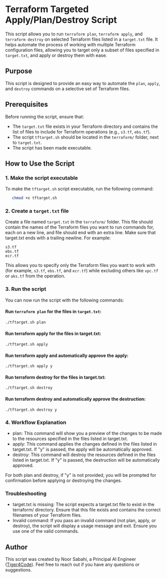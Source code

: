 # Terraform Targeted Apply/Plan/Destroy Script

This script allows you to run `terraform plan`, `terraform apply`, and `terraform destroy` on selected Terraform files listed in a `target.txt` file. It helps automate the process of working with multiple Terraform configuration files, allowing you to target only a subset of files specified in `target.txt`, and apply or destroy them with ease.

## Purpose

This script is designed to provide an easy way to automate the `plan`, `apply`, and `destroy` commands on a selective set of Terraform files.

## Prerequisites

Before running the script, ensure that:
- The `target.txt` file exists in your Terraform directory and contains the list of files to include for Terraform operations (e.g., `s3.tf`, `ebs.tf`).
- The script `tftarget.sh` should be located in the `terraform/` folder, next to `target.txt`.
- The script has been made executable.

## How to Use the Script

### 1. Make the script executable

To make the `tftarget.sh` script executable, run the following command:
```bash
   chmod +x tftarget.sh
```

### 2. Create a `target.txt` file

Create a file named `target.txt` in the `terraform/` folder. This file should contain the names of the Terraform files you want to run commands for, each on a new line, and file should end with an extra line. Make sure that target.txt ends with a trailing newline. For example:
```
s3.tf 
ebs.tf 
ecr.tf

```

This allows you to specify only the Terraform files you want to work with (for example, `s3.tf`, `ebs.tf`, and `ecr.tf`) while excluding others like `vpc.tf` or `aks.tf` from the operation.


### 3. Run the script

You can now run the script with the following commands:

#### Run `terraform plan` for the files in `target.txt`:
```bash
./tftarget.sh plan
```

#### Run terraform apply for the files in target.txt:
```
./tftarget.sh apply
```

#### Run terraform apply and automatically approve the apply:
```
./tftarget.sh apply y
```

#### Run terraform destroy for the files in target.txt:
```
./tftarget.sh destroy
```

#### Run terraform destroy and automatically approve the destruction:
```
./tftarget.sh destroy y
```

### 4. Workflow Explanation
- plan: This command will show you a preview of the changes to be made to the resources specified in the files listed in target.txt. 
- apply: This command applies the changes defined in the files listed in target.txt. If "y" is passed, the apply will be automatically approved.
- destroy: This command will destroy the resources defined in the files listed in target.txt. If "y" is passed, the destruction will be automatically approved.

For both plan and destroy, if "y" is not provided, you will be prompted for confirmation before applying or destroying the changes.


### Troubleshooting

- target.txt is missing: The script expects a target.txt file to exist in the terraform/ directory. Ensure that this file exists and contains the correct filenames of your Terraform files.
- Invalid command: If you pass an invalid command (not plan, apply, or destroy), the script will display a usage message and exit. Ensure you use one of the valid commands.


## Author

This script was created by Noor Sabahi, a Principal AI Engineer ([Tiger4Code](https://www.youtube.com/@tiger4code)). Feel free to reach out if you have any questions or suggestions.